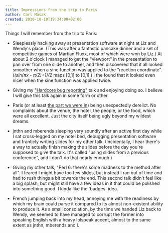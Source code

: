 ```yaml
---
title: Impressions from the trip to Paris
author: Carl Mäsak
created: 2010-10-10T19:34:00+02:00
---
```

Things I will remember from the trip to Paris:

* Sleeplessly hacking away at presentation software at night at Liz and
  Wendy's place. (This was after a fantastic pancake dinner and a set of
  competitive games of Martian Fluxx, most of which were won by Liz.) At about
  2 o'clock I managed to get the "viewport" in the presentation to pan over
  from one slide to another, and then discovered that it all looked smoother
  when a sine function was applied to the "reaction coordinate". (<i>(sin(πx -
  π/2)+1)/2</i> maps [0,1] to [0,1].) I the found that it looked even nicer
  when the sine function was applied twice.

* Giving my ["Hardcore bug
  reporting"](http://github.com/masak/osdc-fr-2010-hardcore-bug-reporting) talk
  and enjoying doing so. I believe I will give this talk again in some form
  or other.

* Paris (or at least [the part we were in](http://maps.google.com/maps?q=cite+de+science+et+de+l'industrie,+paris,+france))
  being unexpectedly derelict. No complaints about the venue, the hotel, the
  people, or the food, which were all excellent. Just the city itself being
  ugly beyond my wildest dreams.

* jnthn and mberends sleeping very soundly after an active first day while
  I sat cross-legged on my hotel bed, debugging presentation software and
  franticly writing slides for my other talk. (Incidentally, I hear there's
  a way to actually finish making the slides before the day you're supposed
  to give the talk. It's called "using slides from a previous conference",
  and I don't do that nearly enough.)

* Giving my other talk, "Perl 6: there's some madness to the method after
  all". I feared I might have too few slides, but instead I ran out of time
  and had to rush things a bit towards the end. This second talk didn't feel
  like a big splash, but might still have a few ideas in it that could be
  polished into something good. I kinda like the 'badges' idea.

* French jumping back into my head, annoying me with the readiness by which
  my brain could parse it compared to its almost non-existent ability to
  produce it. As a small consolation, by the time we handed Liz back to
  Wendy, we seemed to have managed to corrupt the former into speaking
  English with a heavy lolspeak accent, almost to the same extent as jnthn,
  mberends and I.
